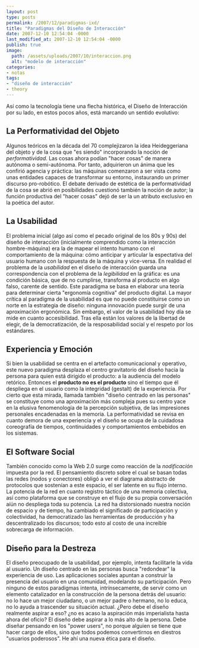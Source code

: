 ```yaml
---
layout: post
type: posts
permalink: /2007/12/paradigmas-ixd/
title: "Paradigmas del Diseño de Interacción"
date: 2007-12-10 12:54:04 -0000
last_modified_at: 2007-12-10 12:54:04 -0000
publish: true
image:
  path: /assets/uploads/2007/10/interaccion.png
  alt: "modelo de interacción"
categories:
- notas
tags:
- "diseño de interacción"
- theory
---
```

Así­ como la tecnologí­a tiene una flecha histórica, el Diseño de Interacción por su lado, en estos pocos años, está marcando un sentido evolutivo:

## La Performatividad del Objeto

Algunos teóricos en la década del 70 complejizaron la idea Heideggeriana del objeto y de la cosa que "es siendo" incorporando la noción de _performatividad_. Las cosas ahora podí­an "hacer cosas" de manera autónoma o semi-autónoma. Por tanto, adquirieron un ánima que les confirió agencia y práctica: las máquinas comenzaron a ser vista como unas entidades capaces de transformar su entorno, instaurando un primer discurso pro-robótico. El debate derivado de estética de la performatividad de la cosa se abrió en posibilidades cuestionó también la noción de autor; la función productiva del "hacer cosas" dejó de ser la un atributo exclusivo en la poética del autor. 

## La Usabilidad

El problema inicial (algo así­ como el pecado original de los 80s y 90s) del diseño de interacción (inicialmente comprendido como la interacción hombre-máquina) era la de mapear el intento humano con el comportamiento de la máquina: cómo anticipar y articular la espectativa del usuario humano con la respuesta de la máquina y vice-versa. En realidad el problema de la _usabilidad_ en el diseño de interacción guarda una correspondencia con el problema de la _legibilidad_ en la gráfica: es una condición básica, que de no cumplirse, transforma al producto en algo falso, carente de sentido. Este paradigma se basa en elaborar una teorí­a para determinar cierta "ergonomí­a cognitiva" del producto digital. La mayor crí­tica al paradigma de la usabilidad es que no puede constituirse como un norte en la estrategia de diseño: ninguna innovación puede surgir de una aproximación ergonómica. Sin embargo, el valor de la usabilidad hoy dí­a se mide en cuanto accesibilidad. Tras ella están los valores de la libertad de elegir, de la democratización, de la resposabilidad social y el respeto por los estándares.

## Experiencia y Emoción

Si bien la usabilidad se centra en el artefacto comunicacional y operativo, este nuevo paradigma desplaza el centro gravitatorio del diseño hacia la persona para quien está dirigido el producto: a la audiencia del modelo retórico. Entonces el **producto no es el producto** sino el tiempo que él despliega en el usuario como la integridad (gestalt) de la experiencia. Por cierto que esta mirada, llamada también "diseño centrado en las personas" se constituye como una aproximación más compleja pues su centro yace en la elusiva fenomenologí­a de la percepción subjetiva, de las impresiones personales encadenadas en la memoria. La performatividad se revisa en cuanto demora de una experiencia y el diseño se ocupa de la cuidadosa coreografí­a de tiempos, continuidades y comportamientos embebidos en los sistemas.

## El Software Social

También conocido como la Web 2.0 surge como reacción de la _nodificación_ impuesta por la red. El pensamiento discreto sobre el cual se basan todas las redes (nodos y conectores) obligó a ver el diagrama abstracto de protocolos que sostení­an a este espacio, el ser latente en su flujo interno. La potencia de la red en cuanto registro táctico de una memoria colectiva, así­ como plataforma que se construye en el flujo de su propia conversación aíún no despliega toda su potencia. La red ha distorsionado nuestra noción de espacio y de tiempo, ha cambiado el significado de participación y colectividad, ha democratizado las herramientas de producción y ha descentralizado los discursos; todo esto al costo de una increí­ble sobrecarga de información.

## Diseño para la Destreza

El diseño preocupado de la usabilidad, por ejemplo, intenta facilitarle la vida al usuario. Un diseño centrado en las personas busca "redondear" la experiencia de uso. Las aplicaciones sociales apuntan a construir la presencia del usuario en una comunidad, modelando su participación. Pero ninguno de estos paradigmas intenta, intrí­nsecamente, de servir como un elemento catalizador en la construcción de la persona detrás del usuario: no lo hace un mejor ciudadano, o un mejor padre o hermano, no lo educa, no lo ayuda a trascender su situación actual. ¿Pero debe el diseño realmente aspirar a eso? ¿no es acaso la aspiración más imperialista hasta ahora del oficio? El diseño debe aspirar a lo más alto de la persona. Debe diseñar pensando en los "power users", no porque alguien se tiene que hacer cargo de ellos, sino que todos podemos convertirnos en diestros "usuarios poderosos". He ahí­ una nueva ética para el diseño.
